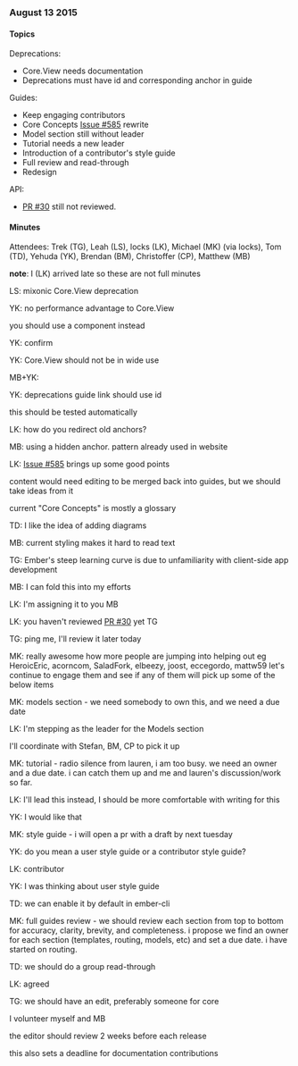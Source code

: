 ### August 13 2015

#### Topics

Deprecations:
* Core.View needs documentation
* Deprecations must have id and corresponding anchor in guide

Guides:
* Keep engaging contributors
* Core Concepts [Issue #585](https://github.com/emberjs/guides/issues/585) rewrite
* Model section still without leader
* Tutorial needs a new leader
* Introduction of a contributor's style guide
* Full review and read-through
* Redesign

API:
* [PR #30](https://github.com/emberjs/api/pull/30) still not reviewed.

#### Minutes

Attendees: Trek (TG), Leah (LS), locks (LK), Michael (MK) (via locks), Tom (TD), Yehuda (YK), Brendan (BM), Christoffer (CP), Matthew (MB)

**note**: I (LK) arrived late so these are not full minutes

LS: mixonic Core.View deprecation

YK: no performance advantage to Core.View

you should use a component instead

YK: confirm

YK: Core.View should not be in wide use

MB+YK: <deprecations guides talk>

YK: deprecations guide link should use id

this should be tested automatically

LK: how do you redirect old anchors?

MB: using a hidden anchor. pattern already used in website

LK: [Issue #585](https://github.com/emberjs/guides/issues/585) brings up some good points

content would need editing to be merged back into guides, but we should take ideas from it

current "Core Concepts" is mostly a glossary

TD: I like the idea of adding diagrams

MB: current styling makes it hard to read text

TG: Ember's steep learning curve is due to unfamiliarity with client-side app development

<gives Unity example for game development>

MB: I can fold this into my efforts

LK: I'm assigning it to you MB

LK: you haven't reviewed [PR #30](https://github.com/emberjs/api/pull/30) yet TG

TG: ping me, I'll review it later today

MK: really awesome how more people are jumping into helping out eg HeroicEric, acorncom, SaladFork, elbeezy, joost, eccegordo, mattw59 let's continue to engage them and see if any of them will pick up some of the below items

MK: models section - we need somebody to own this, and we need a due date

LK: I'm stepping as the leader for the Models section

I'll coordinate with Stefan, BM, CP to pick it up

MK: tutorial - radio silence from lauren, i am too busy. we need an owner and a due date. i can catch them up and me and lauren's discussion/work so far.

LK: I'll lead this instead, I should be more comfortable with writing for this

YK: I would like that

MK: style guide - i will open a pr with a draft by next tuesday

YK: do you mean a user style guide or a contributor style guide?

LK: contributor

YK: I was thinking about user style guide

TD: we can enable it by default in ember-cli

MK: full guides review - we should review each section from top to bottom for accuracy, clarity, brevity, and completeness. i propose we find an owner for each section (templates, routing, models, etc) and set a due date. i have started on routing.

TD: we should do a group read-through

LK: agreed

TG: we should have an edit, preferably someone for core

I volunteer myself and MB

the editor should review 2 weeks before each release

this also sets a deadline for documentation contributions

<chatter about coordinating the redesign of the guides>